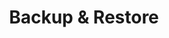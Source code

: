---
# metadata # 
title: Backup & Restore
description: Learn how to back-up and restore a cluster or standalone Enterprise Server.
date: 
# taxonomy #
tags: ["management", "backups"]
series:
seriesPart:
directory: true
weight: 3
---